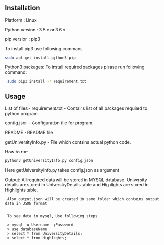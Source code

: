 ## Installation
Platform : Linux


Python version : 3.5.x or 3.6.x

pip version : pip3 

To install pip3 use following command
```bash
sudo apt-get install python3-pip
```

Python3 packages: To install required packages please run following command:

```bash
 sudo pip3 install -r requirement.txt
```

## Usage

List of files:-
 requirement.txt - Contains list of all packages required to python program


 config.json - Configuration file for program.


 README - README file


 getUniversityInfo.py - File which contains actual python code.


 How to run:
 ```bash
 python3 getUniversityInfo.py config.json
 ```

 Here getUniversityInfo.py takes config.json as argument

 Output:
     All required data will be stored in MYSQL database. University details are stored in UniversityDetails table and
     Highlights are stored in Highlights table.
     
     Also output.json will be created in same folder which contains output data in JSON format


     To see data in mysql, Use following steps

     > mysql -u Username -pPassword
     > use databaseName
     > select * from UniversityDetails;
     > select * from Highlights;
  
